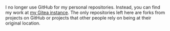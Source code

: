 I no longer use GitHub for my personal repositories. Instead, you can find my work at [my Gitea instance](https://git.kallestruik.nl). The only repositories left here are forks from projects on GitHub or projects that other people rely on being at their original location.

